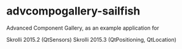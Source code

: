 advcompogallery-sailfish
========================

Advanced Component Gallery, as an example application for 

Skrolli 2015.2 (QtSensors)
Skrolli 2015.3 (QtPositioning, QtLocation)
